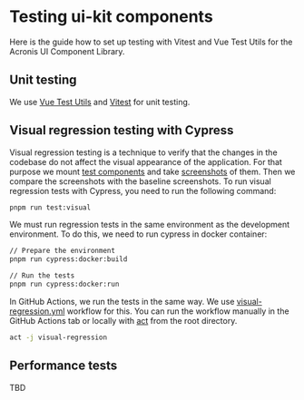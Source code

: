 # Testing ui-kit components

Here is the guide how to set up testing with Vitest and Vue Test Utils for the Acronis UI Component Library.

## Unit testing

We use [Vue Test Utils](https://vue-test-utils.vuejs.org/) and [Vitest]((https://vitest.dev/)) for unit testing.

## Visual regression testing with Cypress

Visual regression testing is a technique to verify that the changes in the codebase
do not affect the visual appearance of the application.
For that purpose we mount [test components](../demos) and take [screenshots](../../ui/cypress/snapshots) of them.
Then we compare the screenshots with the baseline screenshots.
To run visual regression tests with Cypress, you need to run the following command:

```bash
pnpm run test:visual
```

We must run regression tests in the same environment as the development environment. 
To do this, we need to run cypress in docker container:

```bash
// Prepare the environment
pnpm run cypress:docker:build

// Run the tests
pnpm run cypress:docker:run
```

In GitHub Actions, we run the tests in the same way.
We use [visual-regression.yml](../../../.github/workflows/visual-regression.yml) workflow for this.
You can run the workflow manually in the GitHub Actions tab 
or locally with [act](https://nektosact.com/) from the root directory.

```bash
act -j visual-regression
```


## Performance tests

TBD
